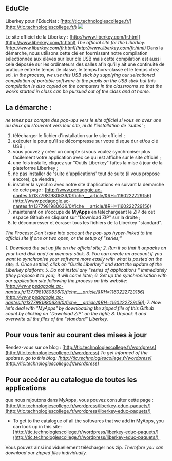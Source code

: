 ## EduCle


Liberkey pour l'EducNat : [http://tic.technologiescollege.fr/](http://tic.technologiescollege.fr/)
![](http://www.liberkey.com/images/home/lbkhome5.jpg)

Le site officiel de la Liberkey : [http://www.liberkey.com/fr.html](http://www.liberkey.com/fr.html)
_The official site for the Liberkey: [http://www.liberkey.com/fr.html](http://www.liberkey.com/fr.html)_
Dans la démarche, nous utilisons cette clé en fournissant notre compilation sélectionnée aux élèves sur leur clé USB mais cette compilation est aussi cele déposée sur les ordinateurs des salles afin qu'il y ait une continuité de pratique entre le temps de classe, le temps hors-classe et le temps chez soi.
_In the process, we use this USB stick by supplying our selectioned compilation of portable software to the pupils on the USB stick but this compilation is also copied on the computers in the classrooms so that the works started in class can be pursued out of the class and at home._ 

## La démarche :
_ne tenez pas compte des pop-ups vers le site officiel si vous en avez une ou deux qui s'ouvrent vers leur site, ni de l'installation de 'suites' ;_

1. télécharger le fichier d'installation sur le site officiel ;
2. exécuter le pour qu'il se décompresse sur votre disque dur et/ou clé USB ;
3. vous pouvez y créer un compte si vous voulez synchroniser plus facilement votre application avec ce qui est affiché sur le site officiel ;
4. une fois installé, cliquez sur "Outils Liberkey" faîtes la mise à jour de la plateforme Liberkey ;
5. ne pas installer de 'suite d'applications' tout de suite (il vous propose encore), ça viendra ;
6. installer la synchro avec notre site d'aplications en suivant la démarche de cete page : [http://www.pedagogie.ac-nantes.fr/1377981980636/0/fiche___article/&RH=1160222729156](http://www.pedagogie.ac-nantes.fr/1377981980636/0/fiche___article/&RH=1160222729156)
7. maintenant on s'occupe de **MyApps** en téléchargeant le ZIP de cet espace Github en cliquant sur "Download ZIP" sur la droite ;
8. le décompresser et écraser tous les fichiers de la Liberkey "standard".

_The Process:
Don't take into account the pop-ups hyper-linked to the official site if one or two open, or the setup of "series;"_

_1. Download the set up file on the official site;
2. Run it so that it unpacks on your hard disk and / or memory stick.
3. You can create an account if you want to synchronise your software more easily with what is posted on the site;
4. Once settled, click on "Outils Liberkey" and start the update of the Liberkey platform;
5. Do not install any "series of applications " immediately (they propose it to you), it will come later;
6. Set up the synchronisation with our application site following the process on this website:[http://www.pedagogie.ac-nantes.fr/1377981980636/0/fiche___article/&RH=1160222729156](http://www.pedagogie.ac-nantes.fr/1377981980636/0/fiche___article/&RH=1160222729156);
7. Now let's deal with "MyApps" by downloading the zipped file of this Github count by clicking on "Download ZIP" on the right;
8. Unpack it and overwrite all the files of the "standard" Liberkey._


## Pour vous tenir au courant des mises à jour
Rendez-vous sur ce blog : [http://tic.technologiescollege.fr/wordpress](http://tic.technologiescollege.fr/wordpress)
_To get informed of the updates, go to this blog: [http://tic.technologiescollege.fr/wordpress](http://tic.technologiescollege.fr/wordpress)_

## Pour accéder au catalogue de toutes les applications
que nous rajoutons dans MyApps, vous pouvez consulter cette page : [http://tic.technologiescollege.fr/wordpress/liberkey-educ-paquets/](http://tic.technologiescollege.fr/wordpress/liberkey-educ-paquets/)
- To get to the catalogue of all the softwares that we add in MyApps, you can look up in this site: [http://tic.technologiescollege.fr/wordpress/liberkey-educ-paquets/](http://tic.technologiescollege.fr/wordpress/liberkey-educ-paquets/)_

Vous pouvez ainsi individuellement télécharger nos zip.
_Therefore you can download our zipped files individually._
